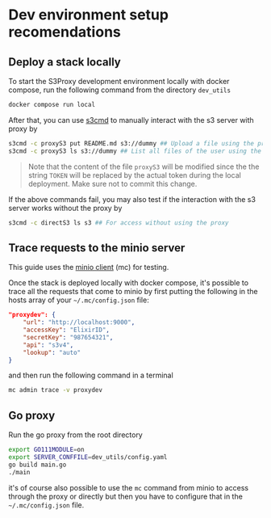 # Dev environment setup recomendations

## Deploy a stack locally

To start the S3Proxy development environment locally with docker compose, run the following command from the directory `dev_utils`

```bash
docker compose run local
```

After that, you can use [s3cmd](https://s3tools.org/s3cmd) to manually interact with the s3 server with proxy by 

```bash
s3cmd -c proxyS3 put README.md s3://dummy ## Upload a file using the proxy
s3cmd -c proxyS3 ls s3://dummy ## List all files of the user using the proxy 
```

>Note that the content of the file `proxyS3` will be modified since the the string `TOKEN` will be replaced by the actual token during the local deployment. Make sure not to commit this change.

If the above commands fail, you may also test if the interaction with the s3 server works without the proxy by
```bash
s3cmd -c directS3 ls s3 ## For access without using the proxy
```

## Trace requests to the minio server
This guide uses the
[minio client](https://docs.min.io/minio/baremetal/reference/minio-cli/minio-mc.html)
(mc) for testing.

Once the stack is deployed locally with docker compose, it's possible to trace all the requests that come to minio by first
putting the following in the hosts array of your `~/.mc/config.json` file:

```json
"proxydev": {
    "url": "http://localhost:9000",
    "accessKey": "ElixirID",
    "secretKey": "987654321",
    "api": "s3v4",
    "lookup": "auto"
}
```

and then run the following command in a terminal

```bash
mc admin trace -v proxydev
```

## Go proxy

Run the go proxy from the root directory

```bash
export GO111MODULE=on
export SERVER_CONFFILE=dev_utils/config.yaml
go build main.go
./main
```


it's of course also possible to use the `mc` command from minio to access
through the proxy or directly but then you have to configure that in the
`~/.mc/config.json` file.
